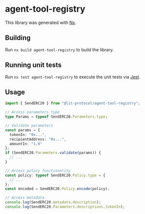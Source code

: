 # agent-tool-registry

This library was generated with [Nx](https://nx.dev).

## Building

Run `nx build agent-tool-registry` to build the library.

## Running unit tests

Run `nx test agent-tool-registry` to execute the unit tests via [Jest](https://jestjs.io).

## Usage

```ts
import { SendERC20 } from "@lit-protocol/agent-tool-registry";

// Access parameters type
type Params = typeof SendERC20.Parameters.type;

// Validate parameters
const params = {
  tokenIn: "0x...",
  recipientAddress: "0x...",
  amountIn: "1.0"
};
if (SendERC20.Parameters.validate(params)) {
  // ...
}

// Access policy functionality
const policy: typeof SendERC20.Policy.type = {
  // ...
};
const encoded = SendERC20.Policy.encode(policy);

// Access metadata
console.log(SendERC20.metadata.description);
console.log(SendERC20.Parameters.descriptions.tokenIn);
```
